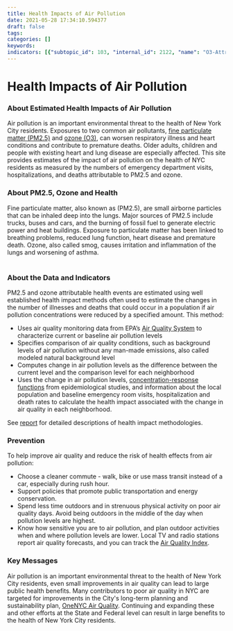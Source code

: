 ```yaml
---
title: Health Impacts of Air Pollution
date: 2021-05-28 17:34:10.594377
draft: false
tags: 
categories: []
keywords: 
indicators: [{"subtopic_id": 103, "internal_id": 2122, "name": "O3-Attributable Asthma Emergency Department Visits", "URL": "https://a816-dohbesp.nyc.gov/IndicatorPublic/VisualizationData.aspx?id=2122,719b87,103,Summarize"}, {"subtopic_id": 103, "internal_id": 2124, "name": "O3-Attributable Asthma Hospitalizations ", "URL": "https://a816-dohbesp.nyc.gov/IndicatorPublic/VisualizationData.aspx?id=2124,719b87,103,Summarize"}, {"subtopic_id": 103, "internal_id": 2121, "name": "O3-Attributable Cardiac and Respiratory Deaths ", "URL": "https://a816-dohbesp.nyc.gov/IndicatorPublic/VisualizationData.aspx?id=2121,719b87,103,Summarize"}, {"subtopic_id": 103, "internal_id": 2117, "name": "PM2.5-Attributable Asthma Emergency Department Visits ", "URL": "https://a816-dohbesp.nyc.gov/IndicatorPublic/VisualizationData.aspx?id=2117,719b87,103,Summarize"}, {"subtopic_id": 103, "internal_id": 2120, "name": "PM2.5-Attributable Cardiovascular Hospitalizations (Adults 40 Yrs and Older) ", "URL": "https://a816-dohbesp.nyc.gov/IndicatorPublic/VisualizationData.aspx?id=2120,719b87,103,Summarize"}, {"subtopic_id": 103, "internal_id": 2108, "name": "PM2.5-Attributable Deaths ", "URL": "https://a816-dohbesp.nyc.gov/IndicatorPublic/VisualizationData.aspx?id=2108,719b87,103,Summarize"}, {"subtopic_id": 103, "internal_id": 2119, "name": "PM2.5-Attributable Respiratory Hospitalizations (Adults 20 Yrs and Older)", "URL": "https://a816-dohbesp.nyc.gov/IndicatorPublic/VisualizationData.aspx?id=2119,719b87,103,Summarize"}]
---
```

# Health Impacts of Air Pollution
<h3>About Estimated Health Impacts of Air Pollution</h3>
<p>Air pollution is an important environmental threat to the health of New York City residents. Exposures to two common air pollutants, <a href="http://www.nyc.gov/html/doh/html/environmental/tracking-glossary.shtml">fine particulate matter (PM2.5)</a> and <a href="http://www.nyc.gov/html/doh/html/environmental/tracking-glossary.shtml">ozone (O3)</a>, can worsen respiratory illness and heart conditions and contribute to premature deaths. Older adults, children and people with existing heart and lung disease are especially affected. This site provides estimates of the impact of air pollution on the health of NYC residents as measured by the numbers of emergency department visits, hospitalizations, and deaths attributable to PM2.5 and ozone.</p>
<h3>About PM2.5, Ozone and Health</h3>
<p>Fine particulate matter, also known as (PM2.5), are small airborne particles that can be inhaled deep into the lungs. Major sources of PM2.5 include trucks, buses and cars, and the burning of fossil fuel to generate electric power and heat buildings. Exposure to particulate matter has been linked to breathing problems, reduced lung function, heart disease and premature death. Ozone, also called smog, causes irritation and inflammation of the lungs and worsening of asthma. <br /><br /></p>
<h3>About the Data and Indicators</h3>
<p>PM2.5 and ozone attributable health events are estimated using well established health impact methods often used to estimate the changes in the number of illnesses and deaths that could occur in a population if air pollution concentrations were reduced by a specified amount. This method:</p>
<ul>
<li>Uses air quality monitoring data from EPA&rsquo;s <a href="http://www.epa.gov/ttn/airs/airsaqs/">Air Quality System</a> to characterize current or baseline air pollution levels</li>
<li>Specifies comparison of air quality conditions, such as background levels of air pollution without any man-made emissions, also called modeled natural background level</li>
<li>Computes change in air pollution levels as the difference between the current level and the comparison level for each neighborhood</li>
<li>Uses the change in air pollution levels, <a href="http://www.nyc.gov/html/doh/html/environmental/tracking-glossary.shtml">concentration-response functions</a> from epidemiological studies, and information about the local population and baseline emergency room visits, hospitalization and death rates to calculate the health impact associated with the change in air quality in each neighborhood.</li>
</ul>
<p>See <a href="http://www.nyc.gov/html/doh/downloads/pdf/eode/eode-air-quality-impact.pdf">report</a> for detailed descriptions of health impact methodologies.</p>
<h3>Prevention</h3>
<p>To help improve air quality and reduce the risk of health effects from air pollution:</p>
<ul>
<li>Choose a cleaner commute - walk, bike or use mass transit instead of a car, especially during rush hour.</li>
<li>Support policies that promote public transportation and energy conservation.</li>
<li>Spend less time outdoors and in strenuous physical activity on poor air quality days. Avoid being outdoors in the middle of the day when pollution levels are highest.</li>
<li>Know how sensitive you are to air pollution, and plan outdoor activities when and where pollution levels are lower. Local TV and radio stations report air quality forecasts, and you can track the <a title="Air Quality Index" href="http://www.dec.ny.gov/cfmx/extapps/aqi/aqi_forecast.cfm">Air Quality Index</a>.&nbsp;&nbsp;</li>
</ul>
<h3>Key Messages</h3>
<p>Air pollution is an important environmental threat to the health of New York City residents, even small improvements in air quality can lead to large public health benefits. Many contributors to poor air quality in NYC are targeted for improvements in the City's long-term planning and sustainability plan, <a title="OneNYC Air Quality " href="http://www1.nyc.gov/html/onenyc/visions/sustainability/goal-3.html">OneNYC Air Quality</a>. Continuing and expanding these and other efforts at the State and Federal level can result in large benefits to the health of New York City residents.</p>
